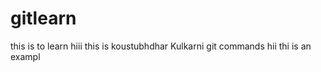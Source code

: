 # gitlearn
this is  to learn
hiii this is koustubhdhar Kulkarni 
git commands 
hii thi is an exampl
